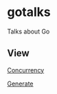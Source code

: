 gotalks
=======

Talks about Go

View
----

[Concurrency](http://go-talks.appspot.com/github.com/ianschenck/gotalks/concurrency/concurrency.slide)

[Generate](http://go-talks.appspot.com/github.com/ianschenck/gotalks/generate/generate.slide)
